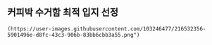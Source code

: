 ## 커피박 수거함 최적 입지 선정
```
(https://user-images.githubusercontent.com/103246477/216532356-5901496e-d8fc-43c3-906b-83bb6cbb3a55.png")

